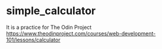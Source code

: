 # simple_calculator
It is a practice for The Odin Project
https://www.theodinproject.com/courses/web-development-101/lessons/calculator
